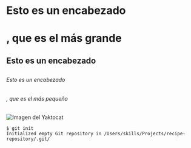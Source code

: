 # Esto es un encabezado <h1>, que es el más grande
## Esto es un encabezado <h2>
###### Esto es un encabezado <h6>, que es el más pequeño
![Imagen del Yaktocat](https://octodex.github.com/images/yaktocat.png)
```
$ git init
Initialized empty Git repository in /Users/skills/Projects/recipe-repository/.git/
```
